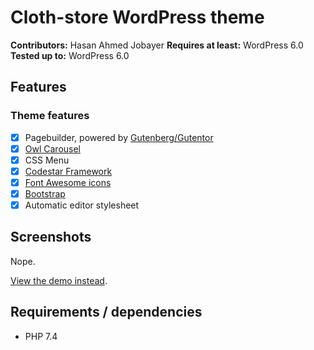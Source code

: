 # Cloth-store WordPress theme
**Contributors:** Hasan Ahmed Jobayer
**Requires at least:** WordPress 6.0
**Tested up to:** WordPress 6.0

## Features

### Theme features
- [x] Pagebuilder, powered by [Gutenberg/Gutentor](https://www.gutentor.com/)
- [x] [Owl Carousel](https://owlcarousel2.github.io/OwlCarousel2/)
- [x] CSS Menu
- [x] [Codestar Framework](https://codestarframework.com/)
- [x] [Font Awesome icons](https://fontawesome.com/v5/)
- [x] [Bootstrap](https://getbootstrap.com/docs/4.6/getting-started/introduction/)
- [x] Automatic editor stylesheet

## Screenshots
Nope.

[View the demo instead](http://dumketo.liveblog365.com/).
## Requirements / dependencies
- PHP 7.4
